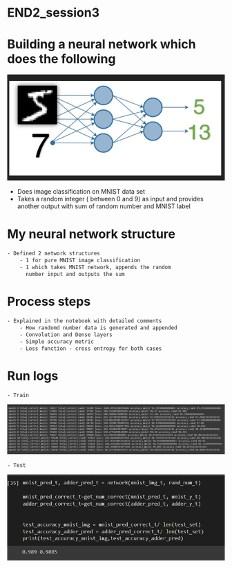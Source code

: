 # END2_session3

# Building a neural network which does the following

![img.png](img.png)

- Does image classification on MNIST data set
- Takes a random integer ( between 0 and 9) as input and provides 
another output with sum of random number and MNIST label

# My neural network structure 

    - Defined 2 network structures
        - 1 for pure MNIST image classification
        - 1 which takes MNIST network, appends the random 
          number input and outputs the sum

# Process steps 

    - Explained in the notebook with detailed comments
        - How randomd number data is generated and appended
        - Convolution and Dense layers
        - Simple accuracy metric
        - Loss function - cross entropy for both cases

# Run logs

    - Train

![img_1.png](img_1.png)

    - Test

![img_2.png](img_2.png)


